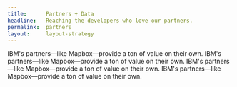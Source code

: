 ```yaml
---
title:      Partners + Data
headline:   Reaching the developers who love our partners.
permalink:  partners
layout:     layout-strategy
---
```


IBM's partners—like Mapbox—provide a ton of value on their own. IBM's partners—like Mapbox—provide a ton of value on their own. IBM's partners—like Mapbox—provide a ton of value on their own. IBM's partners—like Mapbox—provide a ton of value on their own. 



